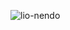 
![lio-nendo](https://github.com/Dolliebabs/Dolliebabs/assets/172012309/59d9089b-23ff-49f1-a92c-00f72e5180aa)
